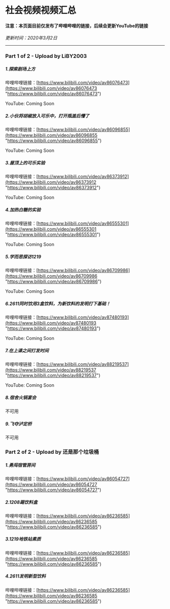 # 社会视频视频汇总
#### 注意：本页面目前仅发布了哔哩哔哩的链接，后续会更新YouTube的链接
*更新时间：2020年3月2日*

------------
### Part 1 of 2 - Upload by LiBY2003

##### 1.探索剧场上方
哔哩哔哩链接：[https://www.bilibili.com/video/av86076473](https://www.bilibili.com/video/av86076473 "https://www.bilibili.com/video/av86076473")

YouTube: Coming Soon

##### 2.小伙将胡椒放入可乐中，打开瓶盖后懵了
哔哩哔哩链接：[https://www.bilibili.com/video/av86096855](https://www.bilibili.com/video/av86096855 "https://www.bilibili.com/video/av86096855")

YouTube: Coming Soon

##### 3.屋顶上的可乐实验
哔哩哔哩链接：[https://www.bilibili.com/video/av86373912](https://www.bilibili.com/video/av86373912 "https://www.bilibili.com/video/av86373912")

YouTube: Coming Soon

##### 4.加热白糖的实验
哔哩哔哩链接：[https://www.bilibili.com/video/av86555301](https://www.bilibili.com/video/av86555301 "https://www.bilibili.com/video/av86555301")

YouTube: Coming Soon

##### 5.学而思探访1219
哔哩哔哩链接：[https://www.bilibili.com/video/av86709986](https://www.bilibili.com/video/av86709986 "https://www.bilibili.com/video/av86709986")

YouTube: Coming Soon

##### 6.2611同时饮用3盒饮料，为新饮料的发明打下基础！
哔哩哔哩链接：[https://www.bilibili.com/video/av87480193](https://www.bilibili.com/video/av87480193 "https://www.bilibili.com/video/av87480193")

YouTube: Coming Soon

##### 7.在上课之间打发时间
哔哩哔哩链接：[https://www.bilibili.com/video/av88219537](https://www.bilibili.com/video/av88219537 "https://www.bilibili.com/video/av88219537")

YouTube: Coming Soon

##### 8.宿舍火锅宴会
不可用

##### 9.飞夺泸定桥
不可用

### Part 2 of 2  - Upload by 还是那个垃圾桶
##### 1.勇闯宿管房间
哔哩哔哩链接：[https://www.bilibili.com/video/av86054727](https://www.bilibili.com/video/av86054727 "https://www.bilibili.com/video/av86054727")

##### 2.1208踢饮料盒
哔哩哔哩链接：[https://www.bilibili.com/video/av86236585](https://www.bilibili.com/video/av86236585 "https://www.bilibili.com/video/av86236585")

##### 3.1219地铁站素质
哔哩哔哩链接：[https://www.bilibili.com/video/av86236585](https://www.bilibili.com/video/av86236585 "https://www.bilibili.com/video/av86236585")

##### 4.2611发明新型饮料
哔哩哔哩链接：[https://www.bilibili.com/video/av86236585](https://www.bilibili.com/video/av86236585 "https://www.bilibili.com/video/av86236585")






